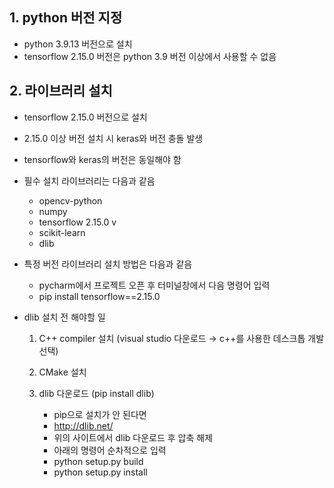 <h2>1. python 버전 지정</h2>

- python 3.9.13 버전으로 설치
- tensorflow 2.15.0 버전은 python 3.9 버전 이상에서 사용할 수 없음

<h2>2. 라이브러리 설치</h2>

- tensorflow 2.15.0 버전으로 설치
- 2.15.0 이상 버전 설치 시 keras와 버전 충돌 발생
- tensorflow와 keras의 버전은 동일해야 함
- 필수 설치 라이브러리는 다음과 같음

  - opencv-python
  - numpy
  - tensorflow 2.15.0 v
  - scikit-learn
  - dlib
- 특정 버전 라이브러리 설치 방법은 다음과 같음

  - pycharm에서 프로젝트 오픈 후 터미널창에서 다음 명령어 입력
  - pip install tensorflow==2.15.0

- dlib 설치 전 해야할 일

  1. C++ compiler 설치 (visual studio 다운로드 → c++를 사용한 데스크톱 개발 선택)
  2. CMake 설치
  3. dlib 다운로드 (pip install dlib)

     - pip으로 설치가 안 된다면
     - http://dlib.net/
     - 위의 사이트에서 dlib 다운로드 후 압축 해제
     - 아래의 명령어 순차적으로 입력
     - python setup.py build
     - python setup.py install
